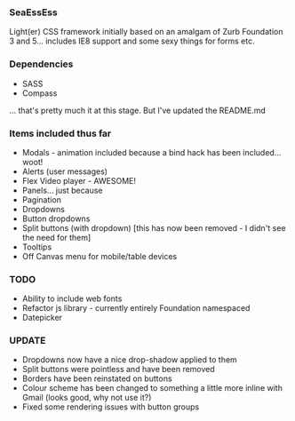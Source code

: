 ### SeaEssEss

Light(er) CSS framework initially based on an amalgam of Zurb Foundation 3 and 5... includes IE8 support and some
sexy things for forms etc.

### Dependencies
- SASS
- Compass

... that's pretty much it at this stage. But I've updated the README.md

### Items included thus far
- Modals - animation included because a bind hack has been included... woot!
- Alerts (user messages)
- Flex Video player - AWESOME!
- Panels... just because
- Pagination
- Dropdowns
- Button dropdowns
- Split buttons (with dropdown) [this has now been removed - I didn't see the need for them]
- Tooltips
- Off Canvas menu for mobile/table devices

### TODO
- Ability to include web fonts
- Refactor js library - currently entirely Foundation namespaced
- Datepicker

### UPDATE
- Dropdowns now have a nice drop-shadow applied to them
- Split buttons were pointless and have been removed
- Borders have been reinstated on buttons
- Colour scheme has been changed to something a little more inline with Gmail (looks good, why not use it?)
- Fixed some rendering issues with button groups